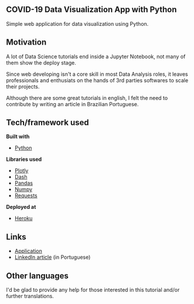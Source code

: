 ## COVID-19 Data Visualization App with Python
Simple web application for data visualization using Python.

## Motivation
A lot of Data Science tutorials end inside a Jupyter Notebook, not many of them show the deploy stage.

Since web developing isn't a core skill in most Data Analysis roles, it leaves professionals and enthusiats on the hands of 3rd parties softwares to scale their projects.

Although there are some great tutorials in english, I felt the need to contribute by writing an article in Brazilian Portuguese.
 

## Tech/framework used

<b>Built with</b>
- [Python](https://www.python.org/)

<b>Libraries used</b>
- [Plotly](https://plotly.com/)
- [Dash](https://plotly.com/dash/)
- [Pandas](https://pandas.pydata.org/)
- [Numpy](https://numpy.org/)
- [Requests](https://requests.readthedocs.io/en/master/)

<b>Deployed at</b>
- [Heroku](https://www.heroku.com/)

## Links

- [Application](http://dashboard-brasil.herokuapp.com/)
- [LinkedIn article](https://www.linkedin.com/pulse/aplica%C3%A7%C3%A3o-web-para-visualiza%C3%A7%C3%A3o-de-dados-covid-19-jo%C3%A3o-tartaglia-/) (in Portuguese)

## Other languages
I'd be glad to provide any help for those interested in this tutorial and/or further translations.
